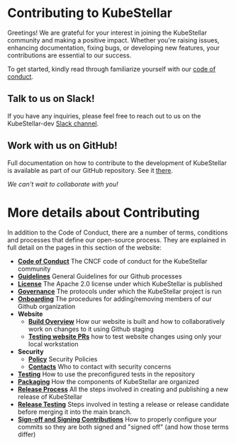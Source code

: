 # Contributing to KubeStellar
Greetings! We are grateful for your interest in joining the KubeStellar community and making a positive impact. Whether you're raising issues, enhancing documentation, fixing bugs, or developing new features, your contributions are essential to our success.

To get started, kindly read through familiarize yourself with our [code of conduct](../contribution-guidelines/coc.md).

## Talk to us on Slack!

If you have any inquiries, please feel free to reach out to us on the KubeStellar-dev [Slack channel](https://kubernetes.slack.com/archives/C058SUSL5AA/).

## Work with us on GitHub!

Full documentation on how to contribute to the development of KubeStellar is available as part of our GitHub repository. See it [there](https://github.com/kubestellar/kubestellar/blob/main/docs/content/direct/contributor.md).

*We can't wait to collaborate with you!*

# More details about Contributing

In addition to the Code of Conduct, there are a number of terms, conditions and processes that define our open-source process. They are explained in full detail on the pages in this section of the website:

- **[Code of Conduct](../contribution-guidelines/coc.md)** The CNCF code of conduct for the KubeStellar community
- **[Guidelines](../contribution-guidelines/contribute-github.md)** General Guidelines for our Github processes
- **[License](../contribution-guidelines/license.md)** The Apache 2.0 license under which KubeStellar is published
- **[Governance](../contribution-guidelines/governance.md)** The protocols under which the KubeStellar project is run
- **[Onboarding](../contribution-guidelines/onboarding.md)** The procedures for adding/removing members of our Github organization
- **Website**
    - **[Build Overview](../contribution-guidelines/operations/document-management.md)** How our website is built and how to collaboratively work on changes to it using Github staging
    - **[Testing website PRs](../contribution-guidelines/operations/testing-doc-prs.md)** how to test website changes using only your local workstation
- **Security**
    - **[Policy](../contribution-guidelines/security/security.md)** Security Policies
    - **[Contacts](../contribution-guidelines/security/security_contacts.md)** Who to contact with security concerns
- **[Testing](testing.md)** How to use the preconfigured tests in the repository
- **[Packaging](packaging.md)** How the components of KubeStellar are organized
- **[Release Process](release-notes.md)** All the steps involved in creating and publishing a new release of KubeStellar
- **[Release Testing](release-testing.md)** Steps involved in testing a release or release candidate before merging it into the main branch.
- **[Sign-off and Signing Contributions](pr-signoff.md)** How to properly configure your commits so they are both signed and "signed off" (and how those terms differ)

